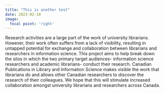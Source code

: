 ```yaml
---
title: "This is another test"
date: 2023-02-18
image:
  focal point: 'right'
---
```



Research activities are a large part of the work of university librarians. However, their work often suffers from a lack of visibility, resulting in untapped potential for exchange and collaboration between librarians and researchers in information science. This project aims to help break down the silos in which the two primary target audiences- information science researchers and academic librarians- conduct their research. Canadian Publications in Library and Information Science makes visible the work that librarians do and allows other Canadian researchers to discover the research of their colleagues. We hope that this will stimulate increased collaboration amongst university librarians and researchers across Canada.
